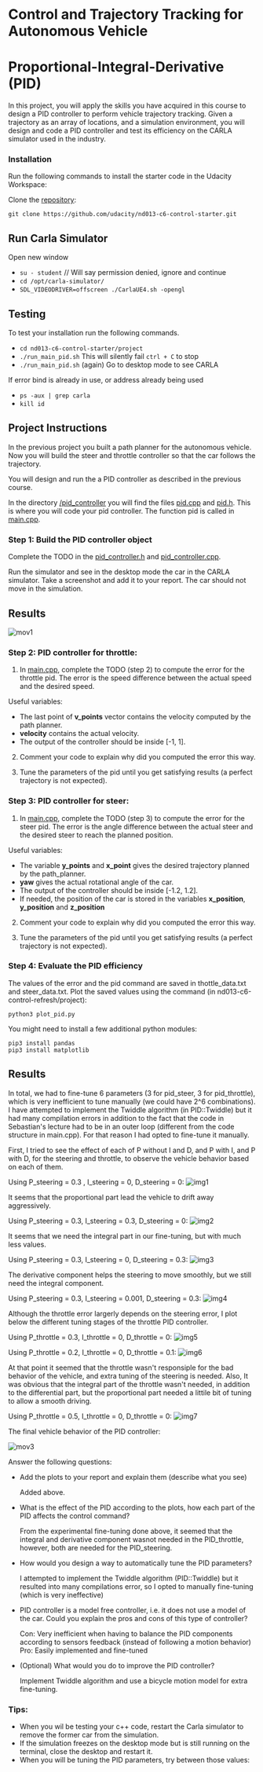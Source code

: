 # Control and Trajectory Tracking for Autonomous Vehicle

# Proportional-Integral-Derivative (PID)

In this project, you will apply the skills you have acquired in this course to design a PID controller to perform vehicle trajectory tracking. Given a trajectory as an array of locations, and a simulation environment, you will design and code a PID controller and test its efficiency on the CARLA simulator used in the industry.

### Installation

Run the following commands to install the starter code in the Udacity Workspace:

Clone the <a href="https://github.com/udacity/nd013-c6-control-starter/tree/master" target="_blank">repository</a>:

`git clone https://github.com/udacity/nd013-c6-control-starter.git`

## Run Carla Simulator

Open new window

* `su - student`
// Will say permission denied, ignore and continue
* `cd /opt/carla-simulator/`
* `SDL_VIDEODRIVER=offscreen ./CarlaUE4.sh -opengl`


## Testing

To test your installation run the following commands.

* `cd nd013-c6-control-starter/project`
* `./run_main_pid.sh`
This will silently fail `ctrl + C` to stop
* `./run_main_pid.sh` (again)
Go to desktop mode to see CARLA

If error bind is already in use, or address already being used

* `ps -aux | grep carla`
* `kill id`


## Project Instructions

In the previous project you built a path planner for the autonomous vehicle. Now you will build the steer and throttle controller so that the car follows the trajectory.

You will design and run the a PID controller as described in the previous course.

In the directory [/pid_controller](https://github.com/udacity/nd013-c6-control-starter/tree/mathilde/project_c6/project/pid_controller)  you will find the files [pid.cpp](https://github.com/udacity/nd013-c6-control-starter/tree/mathilde/project_c6/project/pid_controller/pid.cpp)  and [pid.h](https://github.com/udacity/nd013-c6-control-starter/tree/mathilde/project_c6/project/pid_controller/pid.h). This is where you will code your pid controller.
The function pid is called in [main.cpp](https://github.com/udacity/nd013-c6-control-starter/tree/mathilde/project_c6/project/pid_controller/main.cpp).

### Step 1: Build the PID controller object
Complete the TODO in the [pid_controller.h](https://github.com/udacity/nd013-c6-control-starter/tree/mathilde/project_c6/project/pid_controller/pid_controller.h) and [pid_controller.cpp](https://github.com/udacity/nd013-c6-control-starter/tree/mathilde/project_c6/project/pid_controller/pid_controller.cpp).

Run the simulator and see in the desktop mode the car in the CARLA simulator. Take a screenshot and add it to your report. The car should not move in the simulation.

## Results

![mov1](./initial.gif)

### Step 2: PID controller for throttle:
1) In [main.cpp](https://github.com/udacity/nd013-c6-control-starter/tree/mathilde/project_c6/project/pid_controller/main.cpp), complete the TODO (step 2) to compute the error for the throttle pid. The error is the speed difference between the actual speed and the desired speed.

Useful variables:
- The last point of **v_points** vector contains the velocity computed by the path planner.
- **velocity** contains the actual velocity.
- The output of the controller should be inside [-1, 1].

2) Comment your code to explain why did you computed the error this way.

3) Tune the parameters of the pid until you get satisfying results (a perfect trajectory is not expected).

### Step 3: PID controller for steer:
1) In [main.cpp](https://github.com/udacity/nd013-c6-control-starter/tree/mathilde/project_c6/project/pid_controller/main.cpp), complete the TODO (step 3) to compute the error for the steer pid. The error is the angle difference between the actual steer and the desired steer to reach the planned position.

Useful variables:
- The variable **y_points** and **x_point** gives the desired trajectory planned by the path_planner.
- **yaw** gives the actual rotational angle of the car.
- The output of the controller should be inside [-1.2, 1.2].
- If needed, the position of the car is stored in the variables **x_position**, **y_position** and **z_position**

2) Comment your code to explain why did you computed the error this way.

3) Tune the parameters of the pid until you get satisfying results (a perfect trajectory is not expected).

### Step 4: Evaluate the PID efficiency
The values of the error and the pid command are saved in thottle_data.txt and steer_data.txt.
Plot the saved values using the command (in nd013-c6-control-refresh/project):

```
python3 plot_pid.py
```

You might need to install a few additional python modules: 

```
pip3 install pandas
pip3 install matplotlib
```

## Results

In total, we had to fine-tune 6 parameters (3 for pid_steer, 3 for pid_throttle), which is very inefficient to tune manually (we could have 2^6 combinations). I have attempted to implement the Twiddle algorithm (in PID::Twiddle) but it had many compilation errors in addition to the fact that the code in Sebastian's lecture had to be in an outer loop (different from the code structure in main.cpp). For that reason I had opted to fine-tune it manually.

First, I tried to see the effect of each of P without I and D, and P with I, and P with D, for the steering and throttle, to observe the vehicle behavior based on each of them.

Using P_steering = 0.3 , I_steering = 0, D_steering = 0:
![img1](./P0.3_I0_D0_Steering.png)

It seems that the proportional part lead the vehicle to drift away aggressively.

Using P_steering = 0.3, I_steering = 0.3, D_steering = 0:
![img2](./P0.3_I0.3_D0_Steering.png)

It seems that we need the integral part in our fine-tuning, but with much less values.

Using P_steering = 0.3, I_steering = 0, D_steering = 0.3:
![img3](./P0.3_I0_D0.3_Steering.png)

The derivative component helps the steering to move smoothly, but we still need the integral component.


Using P_steering = 0.3, I_steering = 0.001, D_steering = 0.3:
![img4](./P0.3_I0.001_D0.3_Steering.png)


Although the throttle error largerly depends on the steering error, I plot below the different tuning stages of the throttle PID controller.

Using P_throttle = 0.3, I_throttle = 0, D_throttle = 0:
![img5](./P0.3_I0_D0_Throttle.png)

Using P_throttle = 0.2, I_throttle = 0, D_throttle = 0.1:
![img6](./P0.2_I0_D0.1_Throttle.png)

At that point it seemed that the throttle wasn't responsiple for the bad behavior of the vehicle, and extra tuning of the steering is needed.
Also, It was obvious that the integral part of the throttle wasn't needed, in addition to the differential part, but the proportional part needed a littile bit of tuning to allow a smooth driving.

Using P_throttle = 0.5, I_throttle = 0, D_throttle = 0:
![img7](./P0.5_I0_D0_Throttle.png)


The final vehicle behavior of the PID controller:

![mov3](./final_pid_.gif)

Answer the following questions:
- Add the plots to your report and explain them (describe what you see)
  
  Added above.

- What is the effect of the PID according to the plots, how each part of the PID affects the control command?
  
  From the experimental fine-tuning done above, it seemed that the integral and derivative component wasnot needed in the PID_throttle, however, both are needed for the PID_steering.

- How would you design a way to automatically tune the PID parameters?
  
  I attempted to implement the Twiddle algorithm (PID::Twiddle) but it resulted into many compilations error, so I opted to manually fine-tuning (which is very ineffective)

- PID controller is a model free controller, i.e. it does not use a model of the car. Could you explain the pros and cons of this type of controller?
  
  Con: Very inefficient when having to balance the PID components according to sensors feedback (instead of following a motion behavior)
  Pro: Easily implemented and fine-tuned

- (Optional) What would you do to improve the PID controller?
  
  Implement Twiddle algorithm and use a bicycle motion model for extra fine-tuning.


### Tips:

- When you wil be testing your c++ code, restart the Carla simulator to remove the former car from the simulation.
- If the simulation freezes on the desktop mode but is still running on the terminal, close the desktop and restart it.
- When you will be tuning the PID parameters, try between those values:

